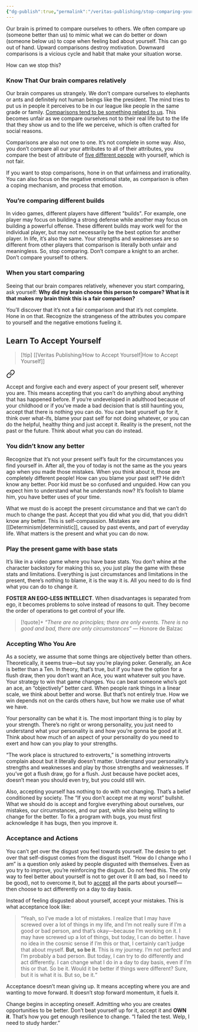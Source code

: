 ```yaml
---
{"dg-publish":true,"permalink":"/veritas-publishing/stop-comparing-yourself-with-others/"}
---
```


Our brain is primed to compare ourselves to others. We often compare up (someone better than us) to mimic what we can do better or down (someone below us) to cope when feeling bad about yourself. This can go out of hand. Upward comparisons destroy motivation. Downward comparisons is a vicious cycle and habit that make your situation worse. 

How can we stop this? 
### Know That Our brain compares relatively
Our brain compares us strangely. We don’t compare ourselves to elephants or ants and definitely not human beings like the president. The mind tries to put us in people it perceives to be in our league like people in the same grade or family. <u>Comparisons tend to be something related to us</u>. This becomes unfair as we compare ourselves not to their real life but to the life that they show us and to the life we perceive, which is often crafted for social reasons. 

Comparisons are also not one to one. It’s not complete in some way. Also, you don’t compare all our your attributes to all of their attributes, you compare the best of attribute of <u>five different people</u> with yourself, which is not fair.

If you want to stop comparisons, hone in on that unfairness and irrationality. You can also focus on the negative emotional state, as comparison is often a coping mechanism, and process that emotion. 

### You’re comparing different builds
In video games, different players have different "builds". For example, one player may focus on building a strong defense while another may focus on building a powerful offense. These different builds may work well for the individual player, but may not necessarily be the best option for another player. In life, it’s also the same. Your strengths and weaknesses are so different from other players that comparison is literally both unfair and meaningless. So, stop comparing. Don’t compare a knight to an archer. Don’t compare yourself to others. 

### When you start comparing
Seeing that our brain compares relatively, whenever you start comparing, ask yourself: **Why did my brain choose this person to compare? What is it that makes my brain think this is a fair comparison?**

You’ll discover that it’s not a fair comparison and that it’s not complete. Hone in on that. Recognize the strangeness of the attributes you compare to yourself and the negative emotions fueling it. 

## Learn To Accept Yourself

> [!tip] [[Veritas Publishing/How to Accept Yourself\|How to Accept Yourself]]
> 
<div class="transclusion internal-embed is-loaded"><a class="markdown-embed-link" href="/veritas-publishing/how-to-accept-yourself/" aria-label="Open link"><svg xmlns="http://www.w3.org/2000/svg" width="24" height="24" viewBox="0 0 24 24" fill="none" stroke="currentColor" stroke-width="2" stroke-linecap="round" stroke-linejoin="round" class="svg-icon lucide-link"><path d="M10 13a5 5 0 0 0 7.54.54l3-3a5 5 0 0 0-7.07-7.07l-1.72 1.71"></path><path d="M14 11a5 5 0 0 0-7.54-.54l-3 3a5 5 0 0 0 7.07 7.07l1.71-1.71"></path></svg></a><div class="markdown-embed">




Accept and forgive each and every aspect of your present self, wherever you are. This means accepting that you can’t do anything about anything that has happened before. If you’re undeveloped in adulthood because of your childhood or if you’ve made a bad decision that is still haunting you, accept that there is nothing you can do. You can beat yourself up for it, think over what-ifs, blame your past self for not doing whatever, or you can do the helpful, healthy thing and just accept it. Reality is the present, not the past or the future. Think about what you can do instead. 

### You didn’t know any better
Recognize that it’s not your present self’s fault for the circumstances you find yourself in. After all, the you of today is not the same as the you years ago when you made those mistakes. When you think about it, those are completely different people! How can you blame your past self? He didn’t know any better. Poor kid must be so confused and unguided. How can you expect him to understand what he understands now? It’s foolish to blame him, you have better uses of your time. 

What we must do is accept the present circumstance and that we can’t do much to change the past. Accept that you did what you did, that you didn’t know any better. This is self-compassion. Mistakes are [[Determinism\|deterministic]], caused by past events, and part of everyday life. What matters is the present and what you can do now. 

### Play the present game with base stats
It’s like in a video game where you have base stats. You don’t whine at the character backstory for making this so, you just play the game with these stats and limitations. Everything is just circumstances and limitations in the present, there’s nothing to blame, it is the way it is. All you need to do is find what you can do to change it. 

**FOSTER AN EGO-LESS INTELLECT**. When disadvantages is separated from ego, it becomes problems to solve instead of reasons to quit. They become the order of operations to get control of your life. 

> [!quote]+
> *“There are no principles; there are only events. There is no good and bad, there are only circumstances”*
> — Honore de Balzac

### Accepting Who You Are
As a society, we assume that some things are objectively better than others. Theoretically, it seems true—but say you’re playing poker. Generally, an Ace is better than a Ten. In theory, that’s true, but if you have the option for a flush draw, then you don’t want an Ace, you want whatever suit you have. Your strategy to win that game changes. You can beat someone who’s got an ace, an “objectively” better card. When people rank things in a linear scale, we think about better and worse. But that’s not entirely true. How we win depends not on the cards others have, but how we make use of what we have. 

Your personality can be what it is. The most important thing is to play by your strength. There’s no right or wrong personality, you just need to understand what your personality is and how you’re gonna be good at it. Think about how much of an aspect of your personality do you need to exert and how can you play to your strengths. 

“The work place is structured to extroverts,” is something introverts complain about but it literally doesn’t matter. Understand your personality’s strengths and weaknesses and play by those strengths and weaknesses. If you’ve got a flush draw, go for a flush. Just because have pocket aces, doesn’t mean you should even try, but you could still win.

Also, accepting yourself has nothing to do with not changing. That’s a belief conditioned by society. The “If you don’t accept me at my worst” bullshit. What we should do is accept and forgive everything about ourselves, our mistakes, our circumstances, and our past, while also being willing to change for the better. To fix a program with bugs, you must first acknowledge it has bugs, then you improve it. 

### Acceptance and Actions
You can’t get over the disgust you feel towards yourself. The desire to get over that self-disgust comes from the disgust itself. “How do I change who I am” is a question only asked by people disgusted with themselves. Even as you try to improve, you’re reinforcing the disgust. Do not feed this. The only way to feel better about yourself is not to get over it (I am bad, so I need to be good), not to overcome it, but to <u>accept</u> all the parts about yourself—then choose to act differently on a day to day basis. 

Instead of feeling disgusted about yourself, accept your mistakes. This is what acceptance look like:

> “Yeah, so I’ve made a lot of mistakes. I realize that I may have screwed over a lot of things in my life, and I’m not really sure if I’m a good or bad person, and that’s okay—because I’m working on it. I may have screwed up a lot of things, but today, I can do better. I have no idea in the cosmic sense if I’m this or that, I certainly can’t judge that about myself. **But, so be it**. This is my journey. I’m not perfect and I’m probably a bad person. But today, I can try to do differently and act differently. I can change what I do in a day to day basis, even if I’m this or that. So be it. Would it be better if things were different? Sure, but it is what it is. But so, be it.“

Acceptance doesn’t mean giving up. It means accepting where you are and wanting to move forward. It doesn’t stop forward momentum, it fuels it. 

Change begins in accepting oneself. Admitting who you are creates opportunities to be better. Don’t beat yourself up for it, accept it and **OWN it**. That’s how you get enough resilience to change. “I failed the test. Welp, I need to study harder.”



</div></div>

